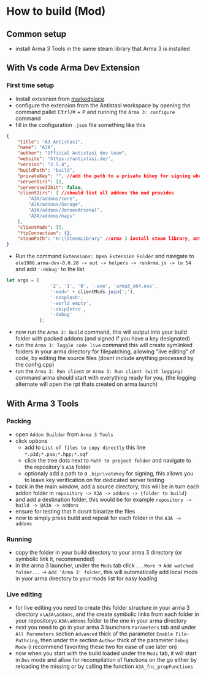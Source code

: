 # How to build (Mod)
## Common setup
* install Arma 3 Tools in the same steam library that Arma 3 is installed
## With Vs code Arma Dev Extension
### First time setup
* Install extesnion from [markedplace](https://marketplace.visualstudio.com/items?itemName=ole1986.arma-dev)
* configure the extension from the Antistasi workspace by opening the command pallet <kbd>Ctrl</kbd>/<kbd>⌘</kbd> + <kbd>P</kbd> and running the `Arma 3: configure` command
* fill in the configuration `.json` file something like this
```json
{
	"title": "A3 Antistasi",
	"name": "A3A",
	"author": "Official Antistasi dev team",
	"website": "https://antistasi.de/",
	"version": "2.5.4",
	"buildPath": "build",
	"privateKey": "", //add the path to a private bikey for signing when building
	"serverDirs": [],
	"serverUse32bit": false,
	"clientDirs": [ //should list all addons the mod provides
        "A3A/addons/core",
        "A3A/addons/Garage",
        "A3A/addons/JeroenArsenal",
        "A3A/addons/maps"
    ],
	"clientMods": [],
	"ftpConnection": {},
    "steamPath": "H:\\SteamLibrary" //arma 3 install steam library, arma 3 tools should be in the same folder
}
```
* Run the command `Extensions: Open Extension Folder` and navigate to `ole1986.arma-dev-0.0.20 -> out -> helpers -> runArma.js -> ln 54` and add `'-debug'` to the list
```js
let args = [
                '2', '1', '0', '-exe', 'arma3_x64.exe',
                '-mod=' + clientMods.join(';'),
                '-nosplash',
                '-world empty',
                '-skipIntro',
                '-debug'
            ];
```
* now run the `Arma 3: Build` command, this will output into your build folder with packed addons (and signed if you have a key designated)
* run the `Arma 3: Toggle code live` command this will create symlinked folders in your arma directory for filepatching, allowing "live editing" of code, by editing the source files (dosnt include anything processed by the config.cpp)
* run the `Arma 3: Run client` or `Arma 3: Run client (with logging)` command
arma should start with everything ready for you, (the logging alternate will open the rpt thats created on arma launch)

## With Arma 3 Tools
### Packing
* open `Addon Builder` from `Arma 3 Tools`
* click options
  * add to `List of files to copy directly` this line `*.p3d;*.paa;*.hpp;*.sqf`
  * click the tree dots next to `Path to project folder` and navigate to the repository's `A3A` folder
  * optionaly add a path to a `.biprivatekey` for signing, this allows you to leave key verification on for dedicated server testing
* back in the main window, add a source directory, this will be in turn each addon folder in `repository -> A3A -> addons -> {folder to build}`
* and add a destination folder, this would be for example `repository -> build -> @A3A -> addons`
* ensure for testing that it dosnt binarize the files
* now to simply press build and repeat for each folder in the `A3A -> addons`

### Running
* copy the folder in your build directory to your arma 3 directory (or symbolic link it, recommended)
* in the arma 3 launcher, under the `Mods` tab click `...More` -> `Add watched folder...` -> `Add 'Arma 3' folder`, this will automatically add local mods in yuor arma directory to your mods list for easy loading

### Live editing
* for live editing you need to create this folder structure in your arma 3 directory `x\A3A\addons`, and the create symbolic links from each folder in your repositorys `A3A\addons` folder to the one in your arma directory
* next you need to go in your arma 3 launchers `Parameters` tab and under `All Parameters` section `Advanced` thick of the parameter `Enable File-Pathcing`, then under the section `Author` thick of the parameter `Debug Mode` (i recommend favoriting these two for ease of use later on)
* now when you start with the build loaded under the `Mods` tab, it will start in `Dev` mode and allow for recompilation of functions on the go either by reloading the missing or by calling the function `A3A_fnc_prepFunctions`
